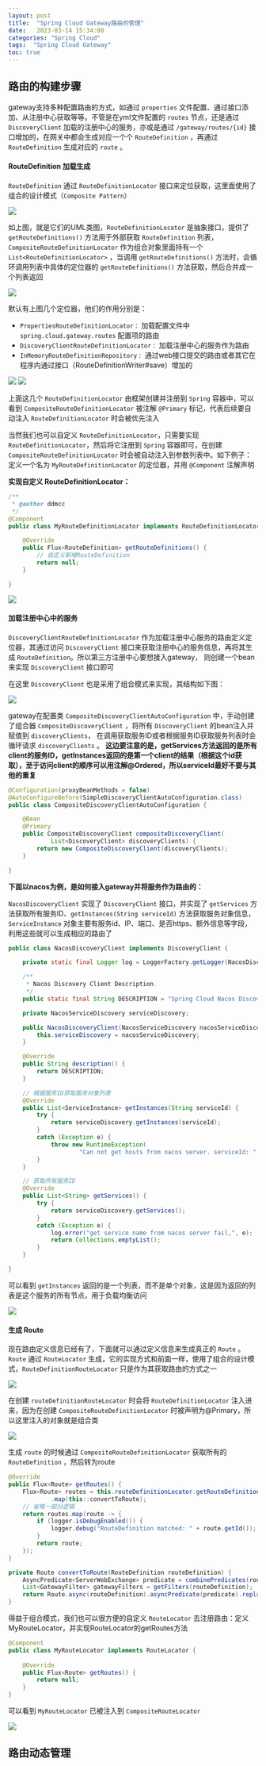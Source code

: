 ```yaml
---
layout: post
title:  "Spring Cloud Gateway路由的管理"
date:   2023-03-14 15:34:00
categories: "Spring Cloud"
tags:  "Spring Cloud Gateway"
toc: true
---
```



## 路由的构建步骤


gateway支持多种配置路由的方式，如通过 `properties` 文件配置、通过接口添加、从注册中心获取等等。不管是在yml文件配置的 `routes` 节点，还是通过 `DiscoveryClient` 加载的注册中心的服务，亦或是通过 `/gateway/routes/{id}` 接口增加的，在网关中都会生成对应一个个 `RouteDefinition` ，再通过 
`RouteDefinition` 生成对应的 `route` 。

<!-- more -->

#### **RouteDefinition** 加载生成


`RouteDefinition` 通过 `RouteDefinitionLocator` 接口来定位获取，这里面使用了组合的设计模式（`Composite Pattern`）


![](https://ddmcc-1255635056.cos.ap-guangzhou.myqcloud.com/6fd6c1bd0f599226e7c6e39551f9f66.png)

如上图，就是它们的UML类图，`RouteDefinitionLocator` 是抽象接口，提供了 `getRouteDefinitions()` 方法用于外部获取 `RouteDefinition` 列表， `CompositeRouteDefinitionLocator` 作为组合对象里面持有一个 `List<RouteDefinitionLocator>` ，当调用
`getRouteDefinitions()` 方法时，会循环调用列表中具体的定位器的 `getRouteDefinitions()` 方法获取，然后合并成一个列表返回


![](https://ddmcc-1255635056.cos.ap-guangzhou.myqcloud.com/ad7dee95c04382c354f9196042d8954.png)

默认有上图几个定位器，他们的作用分别是：

- `PropertiesRouteDefinitionLocator：` 加载配置文件中 `spring.cloud.gateway.routes` 配置项的路由
- `DiscoveryClientRouteDefinitionLocator：` 加载注册中心的服务作为路由
- `InMemoryRouteDefinitionRepository：` 通过web接口提交的路由或者其它在程序内通过接口（RouteDefinitionWriter#save）增加的


![](https://ddmcc-1255635056.cos.ap-guangzhou.myqcloud.com/24c609347b577a257759b40c6482e7c.png)
![](https://ddmcc-1255635056.cos.ap-guangzhou.myqcloud.com/d6dad4a06177a3214d18d6c4e11f810.png)

上面这几个 `RouteDefinitionLocator` 由框架创建并注册到 `Spring` 容器中，可以看到 `CompositeRouteDefinitionLocator` 被注解 `@Primary` 标记，代表后续要自动注入 `RouteDefinitionLocator` 时会被优先注入

当然我们也可以自定义 `RouteDefinitionLocator`，只需要实现 `RouteDefinitionLocator`，然后将它注册到 `Spring` 容器即可，在创建 `CompositeRouteDefinitionLocator` 时会被自动注入到参数列表中。如下例子：定义一个名为 `MyRouteDefinitionLocator`
的定位器，并用 `@Component` 注解声明


**实现自定义 RouteDefinitionLocator：**
```java
/**
 * @author ddmcc
 */
@Component
public class MyRouteDefinitionLocator implements RouteDefinitionLocator {

    @Override
    public Flux<RouteDefinition> getRouteDefinitions() {
        // 自定义新增RouteDefinition
        return null;
    }

}
```

![](https://ddmcc-1255635056.cos.ap-guangzhou.myqcloud.com/d0a207e1741c9269dd8294090452beb.png)


#### 加载注册中心中的服务

`DiscoveryClientRouteDefinitionLocator` 作为加载注册中心服务的路由定义定位器，其通过访问 `DiscoveryClient` 接口来获取注册中心的服务信息，再将其生成 `RouteDefinition`。所以第三方注册中心要想接入gateway，
则创建一个bean来实现 `DiscoveryClient` 接口即可

在这里 `DiscoveryClient` 也是采用了组合模式来实现，其结构如下图：

![](https://ddmcc-1255635056.cos.ap-guangzhou.myqcloud.com/3661679383159_.pic.jpg)

gateway在配置类 `CompositeDiscoveryClientAutoConfiguration` 中，手动创建了组合器 `CompositeDiscoveryClient` ，将所有 `DiscoveryClient` 的bean注入并赋值到 `discoveryClients`，
在调用获取服务ID或者根据服务ID获取服务列表时会循环请求 `discoveryClients` 。 **这边要注意的是，getServices方法返回的是所有client的服务ID，getInstances返回的是第一个client的结果（根据这个id获取），至于访问client的顺序可以用注解@Ordered，所以serviceId最好不要与其他的重复**

```java
@Configuration(proxyBeanMethods = false)
@AutoConfigureBefore(SimpleDiscoveryClientAutoConfiguration.class)
public class CompositeDiscoveryClientAutoConfiguration {

	@Bean
	@Primary
	public CompositeDiscoveryClient compositeDiscoveryClient(
			List<DiscoveryClient> discoveryClients) {
		return new CompositeDiscoveryClient(discoveryClients);
	}

}
```

**下面以nacos为例，是如何接入gateway并将服务作为路由的：**

`NacosDiscoveryClient` 实现了 `DiscoveryClient` 接口，并实现了 `getServices` 方法获取所有服务ID、`getInstances(String serviceId)` 方法获取服务对象信息，
`ServiceInstance` 对象主要有服务id、IP、端口、是否https、额外信息等字段，利用这些就可以生成相应的路由了

```java
public class NacosDiscoveryClient implements DiscoveryClient {

	private static final Logger log = LoggerFactory.getLogger(NacosDiscoveryClient.class);

	/**
	 * Nacos Discovery Client Description.
	 */
	public static final String DESCRIPTION = "Spring Cloud Nacos Discovery Client";

	private NacosServiceDiscovery serviceDiscovery;

	public NacosDiscoveryClient(NacosServiceDiscovery nacosServiceDiscovery) {
		this.serviceDiscovery = nacosServiceDiscovery;
	}

	@Override
	public String description() {
		return DESCRIPTION;
	}

    // 根据服务ID获取服务对象列表
	@Override
	public List<ServiceInstance> getInstances(String serviceId) {
		try {
			return serviceDiscovery.getInstances(serviceId);
		}
		catch (Exception e) {
			throw new RuntimeException(
					"Can not get hosts from nacos server. serviceId: " + serviceId, e);
		}
	}

    // 获取所有服务ID
	@Override
	public List<String> getServices() {
		try {
			return serviceDiscovery.getServices();
		}
		catch (Exception e) {
			log.error("get service name from nacos server fail,", e);
			return Collections.emptyList();
		}
	}

}
```

可以看到 `getInstances` 返回的是一个列表，而不是单个对象，这是因为返回的列表是这个服务的所有节点，用于负载均衡访问

![](https://ddmcc-1255635056.cos.ap-guangzhou.myqcloud.com/3671679386390_.pic.jpg)



#### 生成 **Route**

现在路由定义信息已经有了，下面就可以通过定义信息来生成真正的 `Route` 。`Route` 通过 `RouteLocator` 生成，它的实现方式和前面一样，使用了组合的设计模式，`RouteDefinitionRouteLocator` 只是作为其获取路由的方式之一

![](https://ddmcc-1255635056.cos.ap-guangzhou.myqcloud.com/3691679388909_.pic.jpg)

在创建 `routeDefinitionRouteLocator` 时会将 `RouteDefinitionLocator` 注入进来，因为在创建 `CompositeRouteDefinitionLocator` 时被声明为@Primary，所以这里注入的对象就是组合类

![](https://ddmcc-1255635056.cos.ap-guangzhou.myqcloud.com/3681679388267_.pic.jpg)

生成 `route` 的时候通过 `CompositeRouteDefinitionLocator` 获取所有的 `RouteDefinition` ，然后转为route

```java
@Override
public Flux<Route> getRoutes() {
    Flux<Route> routes = this.routeDefinitionLocator.getRouteDefinitions()
            .map(this::convertToRoute);
    // 省略一部分逻辑
    return routes.map(route -> {
        if (logger.isDebugEnabled()) {
            logger.debug("RouteDefinition matched: " + route.getId());
        }
        return route;
    });
}

private Route convertToRoute(RouteDefinition routeDefinition) {
    AsyncPredicate<ServerWebExchange> predicate = combinePredicates(routeDefinition);
    List<GatewayFilter> gatewayFilters = getFilters(routeDefinition);
    return Route.async(routeDefinition).asyncPredicate(predicate).replaceFilters(gatewayFilters).build();
}
```

得益于组合模式，我们也可以很方便的自定义 `RouteLocator` 去注册路由：定义MyRouteLocator，并实现RouteLocator的getRoutes方法

```java
@Component
public class MyRouteLocator implements RouteLocator {
    
    @Override
    public Flux<Route> getRoutes() {
        return null;
    }
}
```

可以看到 `MyRouteLocator` 已被注入到 `CompositeRouteLocator`

![](https://ddmcc-1255635056.cos.ap-guangzhou.myqcloud.com/3701679389911_.pic.jpg)


## 路由动态管理


